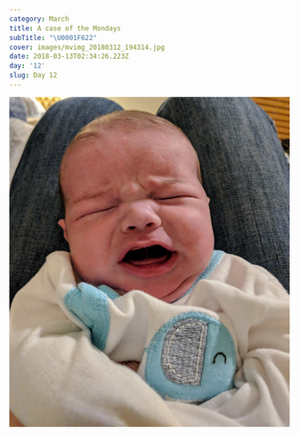 ```yaml
---
category: March
title: A case of the Mondays
subTitle: "\U0001F622"
cover: images/mvimg_20180312_194314.jpg
date: 2018-03-13T02:34:26.223Z
day: '12'
slug: Day 12
---
```

![null](images/mvimg_20180312_194314.jpg)
